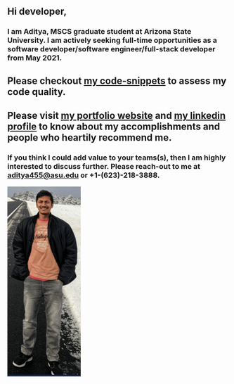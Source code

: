 ## Hi developer,

### I am Aditya, MSCS graduate student at Arizona State University. I am actively seeking full-time opportunities as a software developer/software engineer/full-stack developer from May 2021.

## Please checkout [my code-snippets](https://github.com/adityakakliya/Java_Code_Snippets) to assess my code quality.
## Please visit [my portfolio website](https://adityakakliya.github.io/) and [my linkedin profile](https://www.linkedin.com/in/adityakakliya97/) to know about my accomplishments and people who heartily recommend me.

### If you think I could add value to your teams(s), then I am highly interested to discuss further. Please reach-out to me at aditya455@asu.edu or +1-(623)-218-3888.

![](adityakakliya.PNG)
